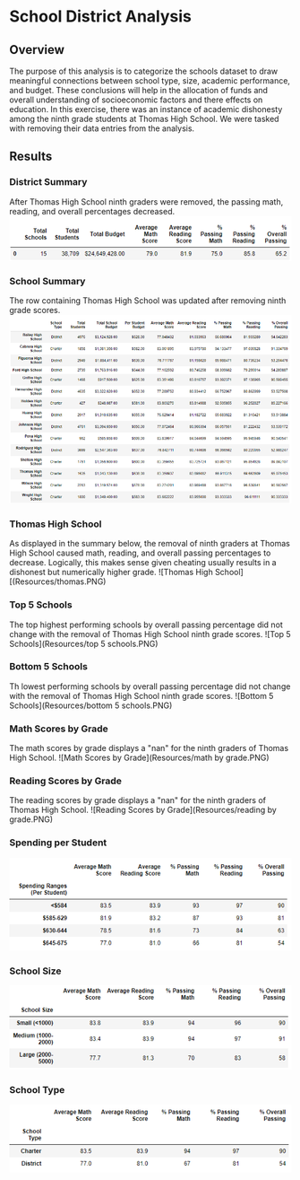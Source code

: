 # School District Analysis
## Overview
The purpose of this analysis is to categorize the schools dataset to draw meaningful connections between school type, size, academic performance, and budget. These conclusions will help in the allocation of funds and overall understanding of socioeconomic factors and there effects on education. In this exercise, there was an instance of academic dishonesty among the ninth grade students at Thomas High School. We were tasked with removing their data entries from the analysis. 

## Results
### District Summary
After Thomas High School ninth graders were removed, the passing math, reading, and overall percentages decreased.
![District Summary](Resources/District.PNG)

### School Summary
The row containing Thomas High School was updated after removing ninth grade scores.
![School Summary](Resources/school.PNG)

### Thomas High School
As displayed in the summary below, the removal of ninth graders at Thomas High School caused math, reading, and overall passing percentages to decrease. Logically, this makes sense given cheating usually results in a dishonest but numerically higher grade.
![Thomas High School][(Resources/thomas.PNG)

### Top 5 Schools
The top highest performing schools by overall passing percentage did not change with the removal of Thomas High School ninth grade scores.
![Top 5 Schools](Resources/top 5 schools.PNG)

### Bottom 5 Schools
Th lowest performing schools by overall passing percentage did not change with the removal of Thomas High School ninth grade scores.
![Bottom 5 Schools](Resources/bottom 5 schools.PNG)

### Math Scores by Grade
The math scores by grade displays a "nan" for the ninth graders of Thomas High School.
![Math Scores by Grade](Resources/math by grade.PNG)

### Reading Scores by Grade
The reading scores by grade displays a "nan" for the ninth graders of Thomas High School.
![Reading Scores by Grade](Resources/reading by grade.PNG)

### Spending per Student
![Spending per Student](Resources/spending.PNG)

### School Size
![School Size](Resources/size.PNG)

### School Type
![School Type](Resources/type.PNG)

